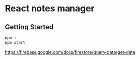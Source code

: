 # React notes manager

## Getting Started

```bash
npm i
npm start
```

https://firebase.google.com/docs/firestore/query-data/get-data
